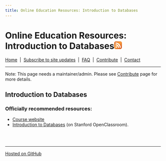 ```yaml
---
title: Online Education Resources: Introduction to Databases
---
```


# Online Education Resources: Introduction to Databases<a href=""><img src="https://github.com/amberj/online-edu-resources/raw/gh-pages/feed-icon.png" alt="RSS Feed" /></a>
[Home](http://amberj.github.com/online-edu-resources/ "Online Educational Resources: Home") &nbsp;|&nbsp; [Subscribe to site updates](http://amberj.github.com/online-edu-resources/subscribe.html "Online Educational Resources: Subscribe to site updates") &nbsp;|&nbsp; [FAQ](http://amberj.github.com/online-edu-resources/faq.html "Online Educational Resources: FAQ") &nbsp;|&nbsp; [Contribute](http://amberj.github.com/online-edu-resources/contribute.html "Online Educational Reqources: Contribute") &nbsp;|&nbsp; [Contact](http://amberj.github.com/online-edu-resources/contact.html "Online Educational Resources: Contact")<br />

<hr />

Note: This page needs a maintainer/admin. Please see [Contribute](http://amberj.github.com/online-edu-resources/contribute.html) page for more details.

## Introduction to Databases
### Officially recommended resources:
* [Course website](http://www.db-class.org/)
* [Introduction to Databases](http://openclassroom.stanford.edu/MainFolder/CoursePage.php?course=IntroToDatabases) (on Stanford OpenClassroom).

<br /><br />
<hr />

[Hosted on GitHub](https://github.com/amberj/online-edu-resources "online-edu-resources on GitHub")
